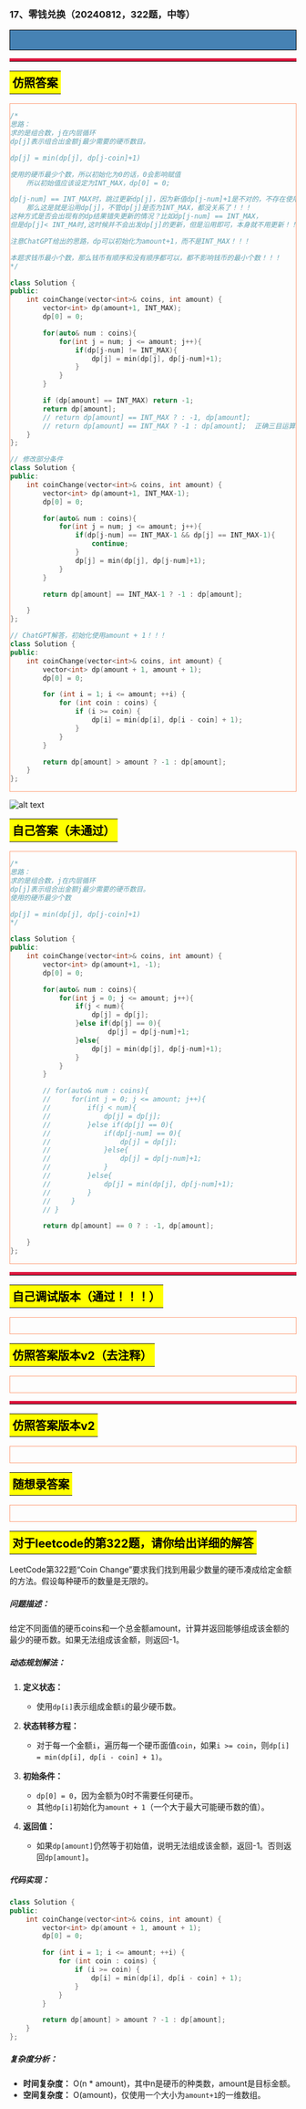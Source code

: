 ### 17、零钱兑换（20240812，322题，中等）
<div style="border: 1px solid black; padding: 10px; background-color: SteelBlue;">



  </p>
</div>

<hr style="border-top: 5px solid #DC143C;">
<table>
  <tr>
    <td bgcolor="Yellow" style="padding: 5px; border: 0px solid black;">
      <span style="font-weight: bold; font-size: 20px;color: black;">
      仿照答案
      </span>
    </td>
  </tr>
</table>
<div style="padding: 0px; border: 1.5px solid LightSalmon; margin-bottom: 10px;">

```C++
/*
思路：
求的是组合数，j在内层循环
dp[j]表示组合出金额j最少需要的硬币数目。

dp[j] = min(dp[j], dp[j-coin]+1)

使用的硬币最少个数，所以初始化为0的话，0会影响赋值
    所以初始值应该设定为INT_MAX，dp[0] = 0;

dp[j-num] == INT_MAX时，跳过更新dp[j]，因为新值dp[j-num]+1是不对的，不存在使用这枚硬币情况
    那么这是就是沿用dp[j]，不管dp[j]是否为INT_MAX，都没关系了！！！
这种方式是否会出现有的dp结果错失更新的情况？比如dp[j-num] == INT_MAX，
但是dp[j]< INT_MA时,这时候并不会出发dp[j]的更新，但是沿用即可，本身就不用更新！！！

注意ChatGPT给出的思路，dp可以初始化为amount+1，而不是INT_MAX！！！

本题求钱币最小个数，那么钱币有顺序和没有顺序都可以，都不影响钱币的最小个数！！！
*/

class Solution {
public:
    int coinChange(vector<int>& coins, int amount) {
        vector<int> dp(amount+1, INT_MAX);
        dp[0] = 0;

        for(auto& num : coins){
            for(int j = num; j <= amount; j++){
                if(dp[j-num] != INT_MAX){
                    dp[j] = min(dp[j], dp[j-num]+1);
                }
            }
        }

        if (dp[amount] == INT_MAX) return -1;
        return dp[amount];
        // return dp[amount] == INT_MAX ? : -1, dp[amount];
        // return dp[amount] == INT_MAX ? -1 : dp[amount];  正确三目运算符是这样的！！！
    }
};

// 修改部分条件
class Solution {
public:
    int coinChange(vector<int>& coins, int amount) {
        vector<int> dp(amount+1, INT_MAX-1);
        dp[0] = 0;

        for(auto& num : coins){
            for(int j = num; j <= amount; j++){
                if(dp[j-num] == INT_MAX-1 && dp[j] == INT_MAX-1){
                    continue;
                }
                dp[j] = min(dp[j], dp[j-num]+1);
            }
        }

        return dp[amount] == INT_MAX-1 ? -1 : dp[amount];

    }
};

// ChatGPT解答，初始化使用amount + 1！！！
class Solution {
public:
    int coinChange(vector<int>& coins, int amount) {
        vector<int> dp(amount + 1, amount + 1);
        dp[0] = 0;

        for (int i = 1; i <= amount; ++i) {
            for (int coin : coins) {
                if (i >= coin) {
                    dp[i] = min(dp[i], dp[i - coin] + 1);
                }
            }
        }

        return dp[amount] > amount ? -1 : dp[amount];
    }
};
```

</div>

![alt text](6ac5fb5c5fc96356fb431bd649d677f.png)

<table>
  <tr>
    <td bgcolor="Yellow" style="padding: 5px; border: 0px solid black;">
      <span style="font-weight: bold; font-size: 20px;color: black;">
      自己答案（未通过）
      </span>
    </td>
  </tr>
</table>

<div style="padding: 0px; border: 1.5px solid LightSalmon; margin-bottom: 10px">

```C++
/*
思路：
求的是组合数，j在内层循环
dp[j]表示组合出金额j最少需要的硬币数目。
使用的硬币最少个数

dp[j] = min(dp[j], dp[j-coin]+1)
*/

class Solution {
public:
    int coinChange(vector<int>& coins, int amount) {
        vector<int> dp(amount+1, -1);
        dp[0] = 0;

        for(auto& num : coins){
            for(int j = 0; j <= amount; j++){
                if(j < num){
                    dp[j] = dp[j];
                }else if(dp[j] == 0){
                        dp[j] = dp[j-num]+1;
                }else{
                    dp[j] = min(dp[j], dp[j-num]+1);
                }
            }
        }

        // for(auto& num : coins){
        //     for(int j = 0; j <= amount; j++){
        //         if(j < num){
        //             dp[j] = dp[j];
        //         }else if(dp[j] == 0){
        //             if(dp[j-num] == 0){
        //                 dp[j] = dp[j];
        //             }else{
        //                 dp[j] = dp[j-num]+1;
        //             }
        //         }else{
        //             dp[j] = min(dp[j], dp[j-num]+1);
        //         }
        //     }
        // }

        return dp[amount] == 0 ? : -1, dp[amount];

    }
};
```
</div>

<hr style="border-top: 5px solid #DC143C;">

<table>
  <tr>
    <td bgcolor="Yellow" style="padding: 5px; border: 0px solid black;">
      <span style="font-weight: bold; font-size: 20px;color: black;">
      自己调试版本（通过！！！）
      </span>
    </td>
  </tr>
</table>

<div style="padding: 0px; border: 1.5px solid LightSalmon; margin-bottom: 10px">

```C++


```
</div>

<table>
  <tr>
    <td bgcolor="Yellow" style="padding: 5px; border: 0px solid black;">
      <span style="font-weight: bold; font-size: 20px;color: black;">
      仿照答案版本v2（去注释）
      </span>
    </td>
  </tr>
</table>

<div style="padding: 0px; border: 1.5px solid LightSalmon; margin-bottom: 10px">

```C++


```
</div>

<hr style="border-top: 5px solid #DC143C;">

<table>
  <tr>
    <td bgcolor="Yellow" style="padding: 5px; border: 0px solid black;">
      <span style="font-weight: bold; font-size: 20px;color: black;">
      仿照答案版本v2
      </span>
    </td>
  </tr>
</table>

<div style="padding: 0px; border: 1.5px solid LightSalmon; margin-bottom: 10px">

```C++


```
</div>

<table>
  <tr>
    <td bgcolor="Yellow" style="padding: 5px; border: 0px solid black;">
      <span style="font-weight: bold; font-size: 20px;color: black;">
      随想录答案
      </span>
    </td>
  </tr>
</table>

<div style="padding: 0px; border: 1.5px solid LightSalmon; margin-bottom: 10px">

```C++


```
</div>



<table>
  <tr>
    <td bgcolor="Yellow" style="padding: 5px; border: 0px solid black;">
      <span style="font-weight: bold; font-size: 20px;color: black;">
      对于leetcode的第322题，请你给出详细的解答
      </span>
    </td>
  </tr>
</table>

LeetCode第322题“Coin Change”要求我们找到用最少数量的硬币凑成给定金额的方法。假设每种硬币的数量是无限的。

<h5>问题描述：</h5>
给定不同面值的硬币coins和一个总金额amount，计算并返回能够组成该金额的最少的硬币数。如果无法组成该金额，则返回-1。

<h5>动态规划解法：</h5>

1. **定义状态：**
   - 使用`dp[i]`表示组成金额`i`的最少硬币数。

2. **状态转移方程：**
   - 对于每一个金额`i`，遍历每一个硬币面值`coin`，如果`i >= coin`，则`dp[i] = min(dp[i], dp[i - coin] + 1)`。

3. **初始条件：**
   - `dp[0] = 0`，因为金额为0时不需要任何硬币。
   - 其他`dp[i]`初始化为`amount + 1`（一个大于最大可能硬币数的值）。

4. **返回值：**
   - 如果`dp[amount]`仍然等于初始值，说明无法组成该金额，返回-1。否则返回`dp[amount]`。

<h5>代码实现：</h5>

```cpp
class Solution {
public:
    int coinChange(vector<int>& coins, int amount) {
        vector<int> dp(amount + 1, amount + 1);
        dp[0] = 0;

        for (int i = 1; i <= amount; ++i) {
            for (int coin : coins) {
                if (i >= coin) {
                    dp[i] = min(dp[i], dp[i - coin] + 1);
                }
            }
        }

        return dp[amount] > amount ? -1 : dp[amount];
    }
};
```

<h5>复杂度分析：</h5>

- **时间复杂度：** O(n * amount)，其中n是硬币的种类数，amount是目标金额。
- **空间复杂度：** O(amount)，仅使用一个大小为`amount+1`的一维数组。
